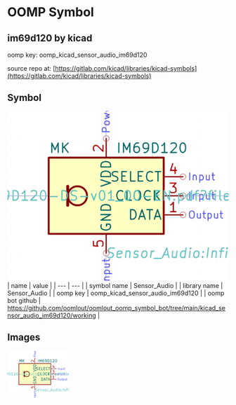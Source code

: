 # OOMP Symbol  
## im69d120  by kicad  
  
oomp key: oomp_kicad_sensor_audio_im69d120  
  
source repo at: [https://gitlab.com/kicad/libraries/kicad-symbols](https://gitlab.com/kicad/libraries/kicad-symbols)  
## Symbol  
  
[![working.png](working_600.png)](working.png)  
| name | value | 
| --- | --- | 
| symbol name | Sensor_Audio | 
| library name | Sensor_Audio | 
| oomp key | oomp_kicad_sensor_audio_im69d120 | 
| oomp bot github | https://github.com/oomlout/oomlout_oomp_symbol_bot/tree/main/kicad_sensor_audio_im69d120/working | 
## Images  
  
[![working.png](working_140.png)](working.png)  
